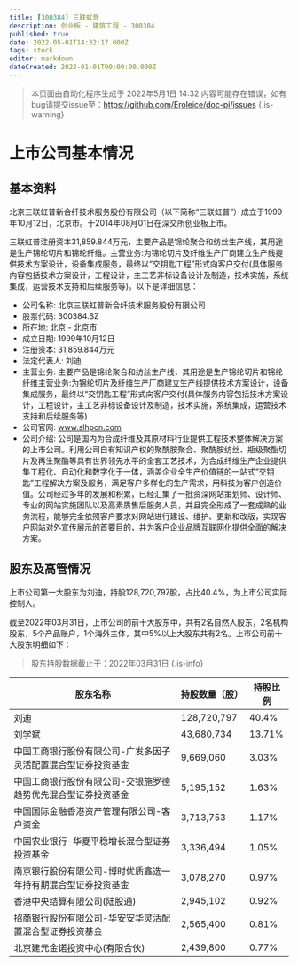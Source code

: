 ```yaml
---
title: [300384] 三联虹普
description: 创业板 - 建筑工程 - 300384
published: true
date: 2022-05-01T14:32:17.000Z
tags: stock
editor: markdown
dateCreated: 2022-01-01T00:00:00.000Z
---
```


> 本页面由自动化程序生成于 2022年5月1日 14:32
> 内容可能存在错误，如有bug请提交issue至：https://github.com/Eroleice/doc-pi/issues
{.is-warning}

# 上市公司基本情况

## 基本资料

北京三联虹普新合纤技术服务股份有限公司（以下简称“三联虹普”）成立于1999年10月12日，北京市。于2014年08月01日在深交所创业板上市。

三联虹普注册资本31,859.844万元，主要产品是锦纶聚合和纺丝生产线，其用途是生产锦纶切片和锦纶纤维。主营业务:为锦纶切片及纤维生产厂商建立生产线提供技术方案设计，设备集成服务，最终以“交钥匙工程”形式向客户交付(具体服务内容包括技术方案设计，工程设计，主工艺非标设备设计及制造，技术实施，系统集成，运营技术支持和后续服务等)。以下是详细信息：

- 公司名称: 北京三联虹普新合纤技术服务股份有限公司
- 股票代码: 300384.SZ
- 所在地: 北京 - 北京市
- 成立日期: 1999年10月12日
- 注册资本: 31,859.844万元
- 法定代表人: 刘迪
- 主营业务: 主要产品是锦纶聚合和纺丝生产线，其用途是生产锦纶切片和锦纶纤维主营业务:为锦纶切片及纤维生产厂商建立生产线提供技术方案设计，设备集成服务，最终以“交钥匙工程”形式向客户交付(具体服务内容包括技术方案设计，工程设计，主工艺非标设备设计及制造，技术实施，系统集成，运营技术支持和后续服务等)
- 公司官网: www.slhpcn.com
- 公司介绍: 公司是国内为合成纤维及其原材料行业提供工程技术整体解决方案的上市公司。利用公司自有知识产权的聚酰胺聚合、聚酰胺纺丝、瓶级聚酯切片及再生聚酯等具有世界领先水平的全套工艺技术，为合成纤维生产企业提供集工程化、自动化和数字化于一体，涵盖企业全生产价值链的一站式“交钥匙”工程解决方案及服务，满足客户多样化的生产需求，用科技为客户创造价值。公司经过多年的发展和积累，已经汇集了一批资深网站策划师、设计师、专业的网站实施团队以及高素质售后服务人员，并且完全形成了一套成熟的业务流程，能够完全依照客户要求对网站进行建设、维护、更新和改版，实现客户网站对外宣传展示的首要目的，并为客户企业品牌互联网化提供全面的解决方案。


## 股东及高管情况

上市公司第一大股东为刘迪，持股128,720,797股，占比40.4%，为上市公司实际控制人。

截至2022年03月31日，上市公司的前十大股东中，共有2名自然人股东，2名机构股东，5个产品账户，1个海外主体，其中5%以上大股东共有2名。上市公司前十大股东明细如下：

> 股东持股数据截止于：2022年03月31日
{.is-info}

| 股东名称 | 持股数量（股） | 持股比例 |
| --- | --- | --- |
| 刘迪 | 128,720,797 | 40.4% |
| 刘学斌 | 43,680,734 | 13.71% |
| 中国工商银行股份有限公司-广发多因子灵活配置混合型证券投资基金 | 9,669,060 | 3.03% |
| 中国工商银行股份有限公司-交银施罗德趋势优先混合型证券投资基金 | 5,195,152 | 1.63% |
| 中国国际金融香港资产管理有限公司-客户资金 | 3,713,753 | 1.17% |
| 中国农业银行-华夏平稳增长混合型证券投资基金 | 3,336,494 | 1.05% |
| 南京银行股份有限公司-博时优质鑫选一年持有期混合型证券投资基金 | 3,078,270 | 0.97% |
| 香港中央结算有限公司(陆股通) | 2,945,102 | 0.92% |
| 招商银行股份有限公司-华安安华灵活配置混合型证券投资基金 | 2,565,400 | 0.81% |
| 北京建元金诺投资中心(有限合伙) | 2,439,800 | 0.77% |




